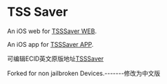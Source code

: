 # TSS Saver

An iOS web for [TSSSaver WEB](https://tsssaver.1conan.com/).

An iOS app for [TSSSaver APP](https://github.com/nullpixel/tsssaver/).

可编辑ECID英文原版地址[TSSSaver](https://github.com/MrBenFTW/tsssaver)

Forked for non jailbroken Devices.-------修改为中文版
